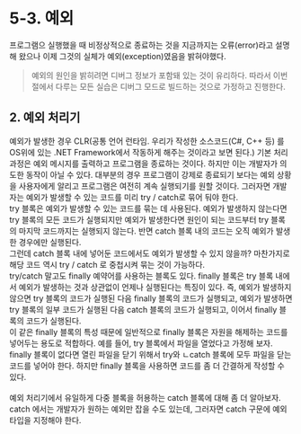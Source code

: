 # 5-3. 예외
프로그램으 실행했을 때 비정상적으로 종료하는 것을 지금까지는 오류(error)라고 설명해 왔으나 이제 그것의 실체가 예외(exception)였음을 밝혀야했다.
<br>

> 예외의 원인을 밝히려면 디버그 정보가 포함돼 있는 것이 유리하다. 따라서 이번 절에서 다루는 모든 실습은 디버그 모드로 빌드하는 것으로 가정하고 진행한다.

## 2. 예외 처리기
예외가 발생한 경우 CLR(공통 언어 런타임. 우리가 작성한 소스코드(C#, C++ 등) 를 OS위에 있는 .NET Framework에서 작동하게 해주는 것이라고 보면 된다.) 기본 처리 과정은 예외 메시지를 출력하고 프로그램을 종료하는 것이다. 하지만 이는 개발자가 의도한 동작이 아닐 수 있다. 대부분의 경우 프로그램이 강제로 종료되기 보다는 예외 상황을 사용자에게 알리고 프로그램은 여전히 계속 실행되기를 원할 것이다. 그러자면 개발자는 예외가 발생할 수 있는 코드를 미리 try / catch로 묶어 둬야 한다.
<br>
try 블록은 예외가 발생할 수 있는 코드를 묶는 데 사용된다. 예외가 발생하지 않는다면 try 블록의 모든 코드가 실행되지만 예외가 발생한다면 원인이 되는 코드부터 try 블록의 마지막 코드까지는 실행되지 않는다. 반면 catch 블록 내의 코드는 오직 예외가 발생한 경우에만 실행된다. 
<br>
그런데 catch 블록 내에 넣어둔 코드에서도 예외가 발생할 수 있지 않을까? 마찬가지로 해당 코드 역시 try / catch 로 중첩시켜 묶는 것이 가능하다.
<br>
try/catch 말고도 finally 예약어를 사용하는 블록도 있다. finally 블록은 try 블록 내에서 예외가 발생하는 것과 상관없이 언제나 실행된다는 특징이 있다. 즉, 예외가 발생하지 않으면 try 블록의 코드가 실행된 다음 finally 블록의 코드가 실행되고, 예외가 발생하면 try 블록의 일부 코드가 실행된 다음 catch 블록의 코드가 실행되고, 이어서 finally 블록의 코드가 실행된다. 
<br>
이 같은 finally 블록의 특성 때문에 일반적으로 finally 블록은 자원을 해제하는 코드를 넣어두는 용도로 적합하다. 예를 들어, try 블록에서 파일을 열었다고 가정해 보자. finally 블록이 없다면 열린 파일을 닫기 위해서 try와 ㄴcatch 블록에 모두 파일을 닫는 코드를 넣어야 한다. 하지만 finally 블록을 사용하면 코드를 좀 더 간결하게 작성할 수 있다. 
<br><br>
예외 처리기에서 유일하게 다중 블록을 허용하는 catch 블록에 대해 좀 더 알아보자. catch 에서는 개발자가 원하는 예외만 잡을 수도 있는데, 그러자면 catch 구문에 예외 타입을 지정해야 한다. 



